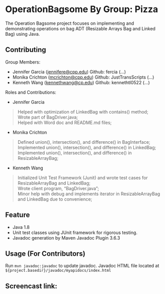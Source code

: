 # OperationBagsome By Group: Pizza
The Operation Bagsome project focuses on implementing and demonstrating operations on bag ADT (Resizable Arrays Bag and Linked Bag) using Java. 

## Contributing
Group Members: 
- Jennifer Garcia (jennifere@cpp.edu) Github: fercia (...)
- Monika Crichton (mcrichton@cpp.edu) Github: JustTransScripts (...)
- Kenneth Wang (kennethwang@cp.edu) Github: kennethtl0522 (...)

Roles and Contributions:

- Jennifer Garcia
  
> Helped with optimization of LinkedBag  with contains() method;  
> Wrote part of BagDriver.java;  
> Helped with Word doc and README.md files;  

- Monika Crichton
  
> Defined union(), intersection(), and difference() in BagInterface;  
> Implemented union(), intersection(), and difference() in LinkedBag;  
> Implemented union(), intersection(), and difference() in ResizableArrayBag;  

- Kenneth Wang
  
> Initialized Unit Test Framework (Junit) and wrote test cases for ResizableArrayBag and LinkedBag;  
> Wrote client program, “BagDriver.java”;  
> Minor help with debug and implements iterator in ResizableArrayBag and LinkedBag due to convenience;  

## Feature
- Java 1.8
- Unit test classes using JUnit framework for rigorous testing.
- Javadoc generation by Maven Javadoc Plugin 3.6.3

## Usage (For Contributors)
Run ```mvn javadoc:javadoc``` to update javadoc.
Javadoc HTML file located at ```${project.basedir}/javadoc/myapidocs/index.html```

## Screencast link: 


